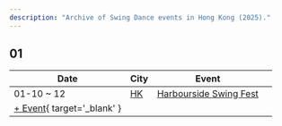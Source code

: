 ```yaml
---
description: "Archive of Swing Dance events in Hong Kong (2025)."
---
```


## 01

| Date | City | Event | |
| --- | --- | --- | --- |
| 01-10 ~ 12 | [HK](by_city.md#hk) | [Harbourside Swing Fest](harbourside-swing-fest-2025.md) |  |
| [+ Event](https://github.com/swingdance/events/issues/new?assignees=&labels=add+event&projects=&template=02-add_entity.yml&title=%5B2025%2Fzh_HK%5D%20%3CName%3E&region=zh_HK&province=&city=&org_id=&date_starts=2025-01-&date_ends=2025-01-){ target='_blank' }
